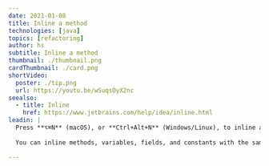 ```yaml
---
date: 2021-01-08
title: Inline a method
technologies: [java]
topics: [refactoring]
author: hs
subtitle: Inline a method 
thumbnail: ./thumbnail.png
cardThumbnail: ./card.png
shortVideo:
  poster: ./tip.png
  url: https://youtu.be/wSuqsDyX2nc
seealso:
  - title: Inline
    href: https://www.jetbrains.com/help/idea/inline.html
leadin: |
  Press **⌥⌘N** (macOS), or **Ctrl+Alt+N** (Windows/Linux), to inline a method. 
   
  You can inline methods, variables, fields, and constants with the same shortcut.

---
```

